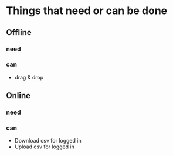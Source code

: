 # Things that need or can be done

## Offline
### need

### can

* drag & drop

## Online
### need

### can

* Download csv for logged in
* Upload csv for logged in
